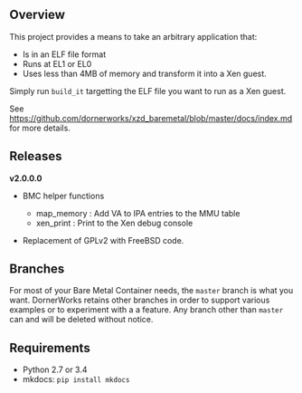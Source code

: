 ## Overview ##

This project provides a means to take an arbitrary application that:

- Is in an ELF file format
- Runs at EL1 or EL0
- Uses less than 4MB of memory 
and transform it into a Xen guest.

Simply run `build_it` targetting the ELF file you want to run as a Xen guest. 

See [https://github.com/dornerworks/xzd_baremetal/blob/master/docs/index.md ](https://github.com/dornerworks/xzd_baremetal/blob/master/docs/index.md)for more details.


## Releases ##

**v2.0.0.0**
 
- BMC helper functions
  - map_memory : Add VA to IPA entries to the MMU table
  - xen_print : Print to the Xen debug console

- Replacement of GPLv2 with FreeBSD code.


## Branches ##

For most of your Bare Metal Container needs, the `master` branch is what you want. DornerWorks retains other branches in order to support various examples or to experiment with a a feature. Any branch other than `master` can and will be deleted without notice.

## Requirements ##
- Python 2.7 or 3.4 
- mkdocs: `pip install mkdocs`
